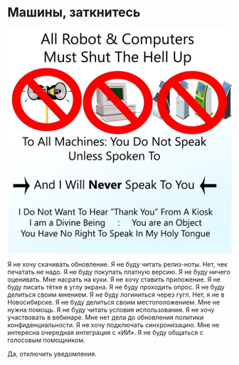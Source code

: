 # Машины, заткнитесь

![All Machines Must Shut Up](/public/post-img/shutup.jpg)

Я не хочу скачивать обновление. Я не буду читать релиз-ноты. Нет, чек печатать не надо. Я не буду покупать платную версию. Я не буду ничего оценивать. Мне насрать на куки. Я не хочу ставить приложение. Я не буду писать тётке в углу экрана. Я не буду проходить опрос. Я не буду делиться своим мнением. Я не буду логиниться через гугл. Нет, я не в Новосибирске. Я не буду делиться своим местоположением. Мне не нужна помощь. Я не буду читать условия использования. Я не хочу участвовать в вебинаре. Мне нет дела до обновления политики конфиденциальности. Я не хочу подключать синхронизацию. Мне не интересна очередная интеграция с «ИИ». Я не буду общаться с голосовым помощником.

Да, отключить уведомления.